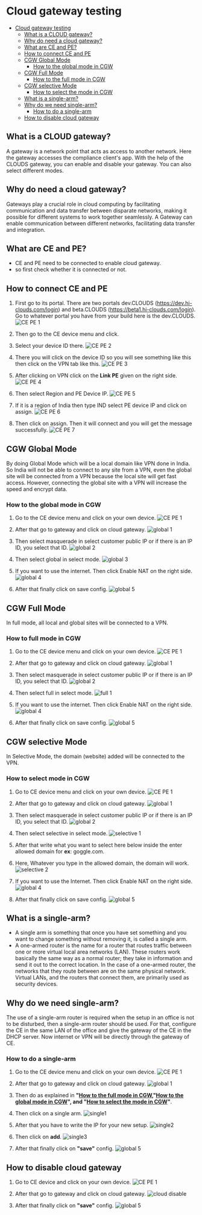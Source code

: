 # Cloud gateway testing
<!-- TOC -->

- [Cloud gateway testing](#cloud-gateway-testing)
    - [What is a CLOUD gateway?](#what-is-a-cloud-gateway)   
    - [Why do need a cloud gateway?](#why-do-need-a-cloud-gateway)   
    - [What are CE and PE?](#what-is-ce-and-pe)   
    - [How to connect CE and PE](#how-to-connect-ce-and-pe)
    - [CGW Global Mode](#cgw-global-mode)
        - [How to the global mode in CGW](#how-to-the-global-mode-in-cgw)
    - [CGW Full Mode](#cgw-full-mode)
        - [How to the full mode in CGW](#how-to-full-mode-in-cgw)
    - [CGW selective Mode](#cgw-selective-mode)
        - [How to select the mode in CGW](#how-to-select-mode-in-cgw)
    - [What is a single-arm?](#what-is-a-single-arm)
    - [Why do we need single-arm?](#why-do-we-need-single-arm)
        - [How to do a single-arm](#how-to-do-a-single-arm)
    - [How to disable cloud gateway](#how-to-disable-cloud-gateway)

<!-- /TOC -->

## What is a CLOUD gateway?
A gateway is a network point that acts as access to another network.
Here the gateway accesses the compliance client's app. With the help of the CLOUDS gateway, you can enable and disable your gateway. You can also select different modes.

## Why do need a cloud gateway?
Gateways play a crucial role in cloud computing by facilitating communication and data transfer between disparate networks, making it possible for different systems to work together seamlessly. A Gateway can enable communication between different networks, facilitating data transfer and integration.

## What are CE and PE?
- CE and PE need to be connected to enable cloud gateway.
- so first check whether it is connected or not.
  
## How to connect CE and PE
1. First go to its portal. There are two portals dev.CLOUDS (https://dev.hi-clouds.com/login) and beta.CLOUDS (https://beta1.hi-clouds.com/login). Go to whatever portal you have from your build here is the dev.CLOUDS.
![CE PE 1](https://github.com/Nancypatel1103/ComplianceClient/assets/153616269/00ff65fa-bddf-427f-9648-1c648491dcd7)

2. Then go to the CE device menu and click.
3. Select your device ID there.
![CE PE 2](https://github.com/Nancypatel1103/ComplianceClient/assets/153616269/8cda6821-8148-4508-9e48-569872ee22c4)

4. There you will click on the device ID so you will see something like this then click on the VPN tab like this.
![CE PE 3](https://github.com/Nancypatel1103/ComplianceClient/assets/153616269/a1cae77a-4af3-4402-813b-3d85e56b44a5)

5. After clicking on VPN click on the **Link PE** given on the right side.
![CE PE 4](https://github.com/Nancypatel1103/ComplianceClient/assets/153616269/8ba35c97-4b21-4f39-af40-c533d56b3a1a)

6. Then select Region and PE Device IP.
![CE PE 5](https://github.com/Nancypatel1103/ComplianceClient/assets/153616269/a4ff5b4c-32f4-4801-bc71-16541cceab1e)

7. If it is a region of India then type IND select PE device IP and click on assign.
![CE PE 6](https://github.com/Nancypatel1103/ComplianceClient/assets/153616269/347fd1cb-1bdf-4f95-af05-dc0a4816dc36)

8. Then click on assign. Then it will connect and you will get the message successfully.
![CE PE 7](https://github.com/Nancypatel1103/ComplianceClient/assets/153616269/1e09390c-bd99-4d0d-8b39-3bd39e9439a2)

## CGW Global Mode
By doing Global Mode which will be a local domain like VPN done in India. So India will not be able to connect to any site from a VPN, even the global site will be connected from a VPN because the local site will get fast access. However, connecting the global site with a VPN will increase the speed and encrypt data.

### How to the global mode in CGW
1. Go to the CE device menu and click on your own device.
![CE PE 1](https://github.com/Nancypatel1103/ComplianceClient/assets/153616269/00ff65fa-bddf-427f-9648-1c648491dcd7)

2. After that go to gateway and click on cloud gateway.
![global 1](https://github.com/Nancypatel1103/ComplianceClient/assets/153616269/991733cd-4306-477e-a69e-b75589f4024b)

3. Then select masquerade in select customer public IP or if there is an IP ID, you select that ID.
![global 2](https://github.com/Nancypatel1103/ComplianceClient/assets/153616269/2f194765-8b8d-4db4-bb4d-9fc1f07a742d)

4. Then select global in select mode.
![global 3](https://github.com/Nancypatel1103/ComplianceClient/assets/153616269/25b69e5a-8680-476e-bba3-7dd0d4efcac5)

5. If you want to use the internet. Then click Enable NAT on the right side.
![global 4](https://github.com/Nancypatel1103/ComplianceClient/assets/153616269/37167ecd-86fa-4002-92de-a1eb695b8de2)

6. After that finally click on save config.
![global 5](https://github.com/Nancypatel1103/ComplianceClient/assets/153616269/78de39a9-e4e2-4bfd-a2fd-cc348b9211bb)

## CGW Full Mode
In full mode, all local and global sites will be connected to a VPN.

### How to full mode in CGW
1. Go to the CE device menu and click on your own device.
![CE PE 1](https://github.com/Nancypatel1103/ComplianceClient/assets/153616269/00ff65fa-bddf-427f-9648-1c648491dcd7)

2. After that go to gateway and click on cloud gateway.
![global 1](https://github.com/Nancypatel1103/ComplianceClient/assets/153616269/991733cd-4306-477e-a69e-b75589f4024b)

3. Then select masquerade in select customer public IP or if there is an IP ID, you select that ID.
![global 2](https://github.com/Nancypatel1103/ComplianceClient/assets/153616269/2f194765-8b8d-4db4-bb4d-9fc1f07a742d)

4. Then select full in select mode.
![full 1](https://github.com/Nancypatel1103/ComplianceClient/assets/153616269/b4f1b842-0132-4548-ba92-b33ebd786534)

5. If you want to use the internet. Then click Enable NAT on the right side.
![global 4](https://github.com/Nancypatel1103/ComplianceClient/assets/153616269/37167ecd-86fa-4002-92de-a1eb695b8de2)

6. After that finally click on save config.
![global 5](https://github.com/Nancypatel1103/ComplianceClient/assets/153616269/78de39a9-e4e2-4bfd-a2fd-cc348b9211bb)

## CGW selective Mode
In Selective Mode, the domain (website) added will be connected to the VPN.

### How to select mode in CGW
1. Go to CE device menu and click on your own device.
![CE PE 1](https://github.com/Nancypatel1103/ComplianceClient/assets/153616269/00ff65fa-bddf-427f-9648-1c648491dcd7)

2. After that go to gateway and click on cloud gateway.
![global 1](https://github.com/Nancypatel1103/ComplianceClient/assets/153616269/991733cd-4306-477e-a69e-b75589f4024b)

3. Then select masquerade in select customer public IP or if there is an IP ID, you select that ID.
![global 2](https://github.com/Nancypatel1103/ComplianceClient/assets/153616269/2f194765-8b8d-4db4-bb4d-9fc1f07a742d)

4. Then select selective in select mode.
![selective 1](https://github.com/Nancypatel1103/ComplianceClient/assets/153616269/c26c30df-442c-489f-b938-8446865cfdec)

5. After that write what you want to select here below inside the enter allowed domain for **ex**: goggle.com.
6. Here, Whatever you type in the allowed domain, the domain will work.
![selective 2](https://github.com/Nancypatel1103/ComplianceClient/assets/153616269/99d2613c-5e2b-4b87-b3f1-3de6a12d267c)

7. If you want to use the Internet. Then click Enable NAT on the right side.
![global 4](https://github.com/Nancypatel1103/ComplianceClient/assets/153616269/37167ecd-86fa-4002-92de-a1eb695b8de2)

8. After that finally click on save config.
![global 5](https://github.com/Nancypatel1103/ComplianceClient/assets/153616269/78de39a9-e4e2-4bfd-a2fd-cc348b9211bb)

## What is a single-arm?
- A single arm is something that once you have set something and you want to change something without removing it, is called a single arm.
- A one-armed router is the name for a router that routes traffic between one or more virtual local area networks (LAN). These routers work basically the same way as a normal router; they take in information and send it out to the correct location. In the case of a one-armed router, the networks that they route between are on the same physical network. Virtual LANs, and the routers that connect them, are primarily used as security devices.

## Why do we need single-arm?
The use of a single-arm router is required when the setup in an office is not to be disturbed, then a single-arm router should be used. For that, configure the CE in the same LAN of the office and give the gateway of the CE in the DHCP server. Now internet or VPN will be directly through the gateway of CE.

### How to do a single-arm
1. Go to the CE device menu and click on your own device.
![CE PE 1](https://github.com/Nancypatel1103/ComplianceClient/assets/153616269/00ff65fa-bddf-427f-9648-1c648491dcd7)

2. After that go to gateway and click on cloud gateway.
![global 1](https://github.com/Nancypatel1103/ComplianceClient/assets/153616269/991733cd-4306-477e-a69e-b75589f4024b)

3. Then do as explained in **"[How to the full mode in CGW](#how-to-full-mode-in-cgw),"[How to the global mode in CGW](#how-to-the-global-mode-in-cgw)", and "[How to select the mode in CGW](#how-to-select-mode-in-cgw)"**.
4. Then click on a single arm.
![single1](https://github.com/Nancypatel1103/ComplianceClient/assets/153616269/4ae790e3-6424-483f-bfeb-5edc7e7d00ab)

5. After that you have to write the IP for your new setup.
![single2](https://github.com/Nancypatel1103/ComplianceClient/assets/153616269/96007196-6ac8-44db-a5de-484ccd11ec05)

6. Then click on **add**.
![single3](https://github.com/Nancypatel1103/ComplianceClient/assets/153616269/f1a91b76-6cdb-4b46-936b-2718aace5139)

7. After that finally click on **"save"** config.
![global 5](https://github.com/Nancypatel1103/ComplianceClient/assets/153616269/78de39a9-e4e2-4bfd-a2fd-cc348b9211bb)

## How to disable cloud gateway
1. Go to CE device and click on your own device.
![CE PE 1](https://github.com/Nancypatel1103/ComplianceClient/assets/153616269/00ff65fa-bddf-427f-9648-1c648491dcd7)

2. After that go to gateway and click on cloud gateway.
![cloud disable](https://github.com/Nancypatel1103/ComplianceClient/assets/153616269/1250ee7e-141d-4b4b-887d-48a6b2abd191)

3. After that finally click on **"save"** config.
![global 5](https://github.com/Nancypatel1103/ComplianceClient/assets/153616269/78de39a9-e4e2-4bfd-a2fd-cc348b9211bb)



